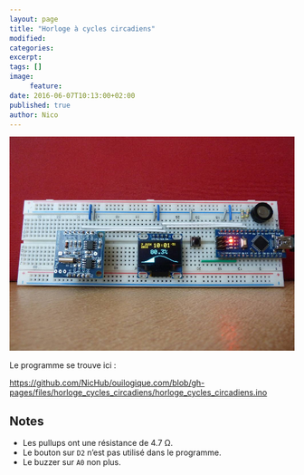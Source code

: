 ```yaml
---
layout: page
title: "Horloge à cycles circadiens"
modified:
categories:
excerpt:
tags: []
image:
     feature:
date: 2016-06-07T10:13:00+02:00
published: true
author: Nico
---
```


![...](/files/horloge_cycles_circadiens/horloge_cycles_circadiens_lowres.jpg)

Le programme se trouve ici :

<https://github.com/NicHub/ouilogique.com/blob/gh-pages/files/horloge_cycles_circadiens/horloge_cycles_circadiens.ino>

## Notes

- Les pullups ont une résistance de 4.7 Ω.
- Le bouton sur `D2` n’est pas utilisé dans le programme.
- Le buzzer sur `A0` non plus.

